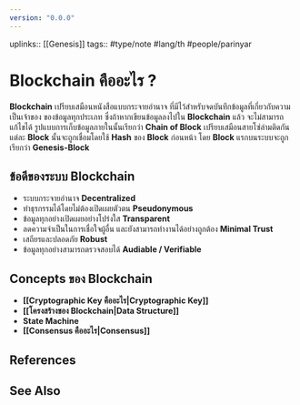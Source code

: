 ```yaml
---
version: "0.0.0"
---
```

uplinks:: [[Genesis]]
tags:: #type/note #lang/th #people/parinyar 
# Blockchain คืออะไร ?
**Blockchain** เปรียบเสมือนหนังสือแบบกระจายอำนาจ ที่มีไว้สำหรับจดบันทึกข้อมูลที่เกี่ยวกับความเป็นเจ้าของ ของข้อมูลทุกประเภท ซึ่งถ้าหากเขียนข้อมูลลงไปใน **Blockchain** แล้ว จะไม่สามารถแก้ไขได้ รูปแบบการเก็บข้อมูลภายในนั้นเรียกว่า **Chain of Block** เปรียบเสมือนสายโซ่ล่ามติดกันแต่ละ **Block** นั้นจะถูกเชื่อมโดยใช้ **Hash** ของ **Block** ก่อนหน้า โดย **Block** แรกบนระบบจะถูกเรียกว่า **Genesis-Block**

## ข้อดีของระบบ Blockchain
- ระบบกระจายอำนาจ **Decentralized** 
- ทำธุรกรรมได้โดยไม่ต้องเปิดเผยตัวตน **Pseudonymous**
- ข้อมูลทุกอย่างเปิดเผยอย่างโปร่งใส **Transparent**
- ลดความจำเป็นในการเชื่อใจผู้อื่น และยังสามารถทำงานได้อย่างถูกต้อง **Minimal Trust**
- เสถียรและปลอดภัย **Robust**
- ข้อมูลทุกอย่างสามารถตรวจสอบได้ **Audiable / Verifiable**

## Concepts ของ Blockchain
- **[[Cryptographic Key คืออะไร|Cryptographic Key]]**
- **[[โครงสร้างของ Blockchain|Data Structure]]**
- **State Machine**
- **[[Consensus คืออะไร|Consensus]]**

## References

## See Also
